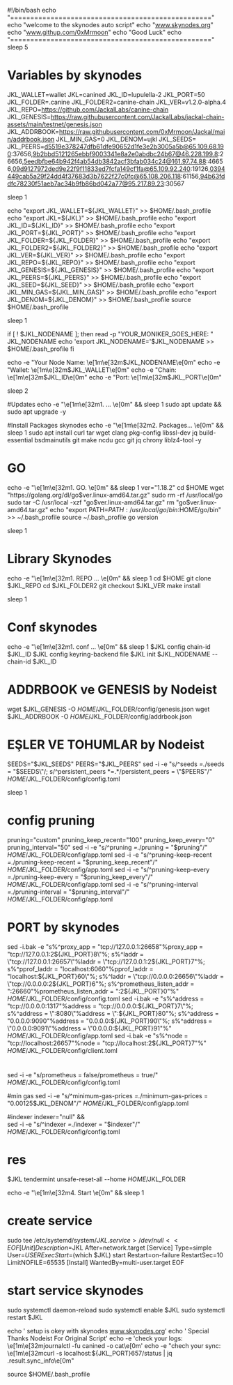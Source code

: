 #!/bin/bash
echo "=================================================="
echo "welcome to the skynodes auto script"
echo "www.skynodes.org"
echo "www.githup.com/0xMrmoon"
echo "Good Luck"
echo "=================================================="
sleep 5

# Variables by skynodes
JKL_WALLET=wallet
JKL=canined
JKL_ID=lupulella-2
JKL_PORT=50
JKL_FOLDER=.canine
JKL_FOLDER2=canine-chain
JKL_VER=v1.2.0-alpha.4
JKL_REPO=https://github.com/JackalLabs/canine-chain
JKL_GENESIS=https://raw.githubusercontent.com/JackalLabs/jackal-chain-assets/main/testnet/genesis.json
JKL_ADDRBOOK=https://raw.githubusercontent.com/0xMrmoon/Jackal/main/addrbook.json 
JKL_MIN_GAS=0
JKL_DENOM=ujkl
JKL_SEEDS=
JKL_PEERS=d5519e378247dfb61dfe90652d1fe3e2b3005a5b@65.109.68.190:37656,9b2bbd5121265ebbf9003341e8a2e0abdbc24b67@46.228.199.8:26656,5eedbfbe64b942f4ab54db3842acf3bfab034c24@161.97.74.88:46656,09d9127972ded9e22f9f11833ed7fcfa149cf1fa@65.109.92.240:19126,0394449cab5a29f24dd4f37683d3b7622f27c0fc@65.108.206.118:61156,94b63fddfc78230f51aeb7ac34b9fb86bd042a77@95.217.89.23:30567


sleep 1

echo "export JKL_WALLET=${JKL_WALLET}" >> $HOME/.bash_profile
echo "export JKL=${JKL}" >> $HOME/.bash_profile
echo "export JKL_ID=${JKL_ID}" >> $HOME/.bash_profile
echo "export JKL_PORT=${JKL_PORT}" >> $HOME/.bash_profile
echo "export JKL_FOLDER=${JKL_FOLDER}" >> $HOME/.bash_profile
echo "export JKL_FOLDER2=${JKL_FOLDER2}" >> $HOME/.bash_profile
echo "export JKL_VER=${JKL_VER}" >> $HOME/.bash_profile
echo "export JKL_REPO=${JKL_REPO}" >> $HOME/.bash_profile
echo "export JKL_GENESIS=${JKL_GENESIS}" >> $HOME/.bash_profile
echo "export JKL_PEERS=${JKL_PEERS}" >> $HOME/.bash_profile
echo "export JKL_SEED=${JKL_SEED}" >> $HOME/.bash_profile
echo "export JKL_MIN_GAS=${JKL_MIN_GAS}" >> $HOME/.bash_profile
echo "export JKL_DENOM=${JKL_DENOM}" >> $HOME/.bash_profile
source $HOME/.bash_profile

sleep 1

if [ ! $JKL_NODENAME ]; then
	read -p "YOUR_MONIKER_GOES_HERE: " JKL_NODENAME
	echo 'export JKL_NODENAME='$JKL_NODENAME >> $HOME/.bash_profile
fi

echo -e "Your Node Name: \e[1m\e[32m$JKL_NODENAME\e[0m"
echo -e "Wallet: \e[1m\e[32m$JKL_WALLET\e[0m"
echo -e "Chain: \e[1m\e[32m$JKL_ID\e[0m"
echo -e "Port: \e[1m\e[32m$JKL_PORT\e[0m"

sleep 2


#Updates
echo -e "\e[1m\e[32m1. ... \e[0m" && sleep 1
sudo apt update && sudo apt upgrade -y


#Install Packages skynodes
echo -e "\e[1m\e[32m2. Packages... \e[0m" && sleep 1
sudo apt install curl tar wget clang pkg-config libssl-dev jq build-essential bsdmainutils git make ncdu gcc git jq chrony liblz4-tool -y

# GO 
echo -e "\e[1m\e[32m1. GO. \e[0m" && sleep 1
ver="1.18.2"
cd $HOME
wget "https://golang.org/dl/go$ver.linux-amd64.tar.gz"
sudo rm -rf /usr/local/go
sudo tar -C /usr/local -xzf "go$ver.linux-amd64.tar.gz"
rm "go$ver.linux-amd64.tar.gz"
echo "export PATH=$PATH:/usr/local/go/bin:$HOME/go/bin" >> ~/.bash_profile
source ~/.bash_profile
go version


sleep 1

# Library Skynodes
echo -e "\e[1m\e[32m1. REPO ... \e[0m" && sleep 1
cd $HOME
git clone $JKL_REPO
cd $JKL_FOLDER2
git checkout $JKL_VER
make install

sleep 1

# Conf skynodes
echo -e "\e[1m\e[32m1. conf ... \e[0m" && sleep 1
$JKL config chain-id $JKL_ID
$JKL config keyring-backend file
$JKL init $JKL_NODENAME --chain-id $JKL_ID

# ADDRBOOK ve GENESIS by Nodeist
wget $JKL_GENESIS -O $HOME/$JKL_FOLDER/config/genesis.json
wget $JKL_ADDRBOOK -O $HOME/$JKL_FOLDER/config/addrbook.json

# EŞLER VE TOHUMLAR by Nodeist
SEEDS="$JKL_SEEDS"
PEERS="$JKL_PEERS"
sed -i -e "s/^seeds *=.*/seeds = \"$SEEDS\"/; s/^persistent_peers *=.*/persistent_peers = \"$PEERS\"/" $HOME/$JKL_FOLDER/config/config.toml

sleep 1


# config pruning
pruning="custom"
pruning_keep_recent="100"
pruning_keep_every="0"
pruning_interval="50"
sed -i -e "s/^pruning *=.*/pruning = \"$pruning\"/" $HOME/$JKL_FOLDER/config/app.toml
sed -i -e "s/^pruning-keep-recent *=.*/pruning-keep-recent = \"$pruning_keep_recent\"/" $HOME/$JKL_FOLDER/config/app.toml
sed -i -e "s/^pruning-keep-every *=.*/pruning-keep-every = \"$pruning_keep_every\"/" $HOME/$JKL_FOLDER/config/app.toml
sed -i -e "s/^pruning-interval *=.*/pruning-interval = \"$pruning_interval\"/" $HOME/$JKL_FOLDER/config/app.toml


# PORT by skynodes
sed -i.bak -e "s%^proxy_app = \"tcp://127.0.0.1:26658\"%proxy_app = \"tcp://127.0.0.1:2${JKL_PORT}8\"%; s%^laddr = \"tcp://127.0.0.1:26657\"%laddr = \"tcp://127.0.0.1:2${JKL_PORT}7\"%; s%^pprof_laddr = \"localhost:6060\"%pprof_laddr = \"localhost:${JKL_PORT}60\"%; s%^laddr = \"tcp://0.0.0.0:26656\"%laddr = \"tcp://0.0.0.0:2${JKL_PORT}6\"%; s%^prometheus_listen_addr = \":26660\"%prometheus_listen_addr = \":2${JKL_PORT}0\"%" $HOME/$JKL_FOLDER/config/config.toml
sed -i.bak -e "s%^address = \"tcp://0.0.0.0:1317\"%address = \"tcp://0.0.0.0:${JKL_PORT}7\"%; s%^address = \":8080\"%address = \":${JKL_PORT}80\"%; s%^address = \"0.0.0.0:9090\"%address = \"0.0.0.0:${JKL_PORT}90\"%; s%^address = \"0.0.0.0:9091\"%address = \"0.0.0.0:${JKL_PORT}91\"%" $HOME/$JKL_FOLDER/config/app.toml
sed -i.bak -e "s%^node = \"tcp://localhost:26657\"%node = \"tcp://localhost:2${JKL_PORT}7\"%" $HOME/$JKL_FOLDER/config/client.toml

#
sed -i -e "s/prometheus = false/prometheus = true/" $HOME/$JKL_FOLDER/config/config.toml

#min gas
sed -i -e "s/^minimum-gas-prices *=.*/minimum-gas-prices = \"0.00125$JKL_DENOM\"/" $HOME/$JKL_FOLDER/config/app.toml

#indexer 
indexer="null" && \
sed -i -e "s/^indexer *=.*/indexer = \"$indexer\"/" $HOME/$JKL_FOLDER/config/config.toml

# res
$JKL tendermint unsafe-reset-all --home $HOME/$JKL_FOLDER

echo -e "\e[1m\e[32m4. Start  \e[0m" && sleep 1
# create service
sudo tee /etc/systemd/system/$JKL.service > /dev/null <<EOF
[Unit]
Description=$JKL
After=network.target
[Service]
Type=simple
User=$USER
ExecStart=$(which $JKL) start
Restart=on-failure
RestartSec=10
LimitNOFILE=65535
[Install]
WantedBy=multi-user.target
EOF


# start service  skynodes
sudo systemctl daemon-reload
sudo systemctl enable $JKL
sudo systemctl restart $JKL

echo ' setup is okey with skynodes  www.skynodes.org'
echo ' Special Thanks Nodeist For Original Script'
echo -e 'check your logs: \e[1m\e[32mjournalctl -fu canined -o cat\e[0m'
echo -e "chech your sync: \e[1m\e[32mcurl -s localhost:${JKL_PORT}657/status | jq .result.sync_info\e[0m"

source $HOME/.bash_profile
